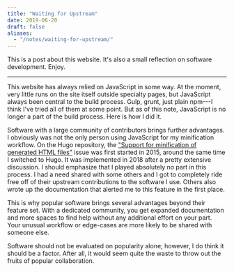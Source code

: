 ```yaml
---
title: "Waiting for Upstream"
date: 2019-06-20
draft: false
aliases:
  - "/notes/waiting-for-upstream/"
---
```


This is a post about this website. It's also a small reflection on software development. Enjoy.

---

This website has always relied on JavaScript in some way. At the moment, very little runs on the site itself outside specialty pages, but JavaScript always been central to the build process. Gulp, grunt, just plain npm---I think I've tried all of them at some point.
But as of this note, JavaScript is no longer a part of the build process. Here is how I did it.

Software with a large community of contributors brings further advantages. I obviously was not the only person using JavaScript for my minification workflow. On the Hugo repository, the ["Support for minification of generated HTML files"](https://github.com/gohugoio/hugo/issues/1251) issue was first started in 2015, around the same time I switched to Hugo. It was implemented in 2018 after a pretty extensive discussion. I should emphasize that I played absolutely no part in this process. I had a need shared with some others and I got to completely ride free off of their upstream contributions to the software I use. Others also wrote up the documentation that alerted me to this feature in the first place.

This is why popular software brings several advantages beyond their feature set. With a dedicated community, you get expanded documentation and more spaces to find help without any additional effort on your part. Your unusual workflow or edge-cases are more likely to be shared with someone else.

Software should not be evaluated on popularity alone; however, I do think it should be a factor. After all, it would seem quite the waste to throw out the fruits of popular collaboration.
